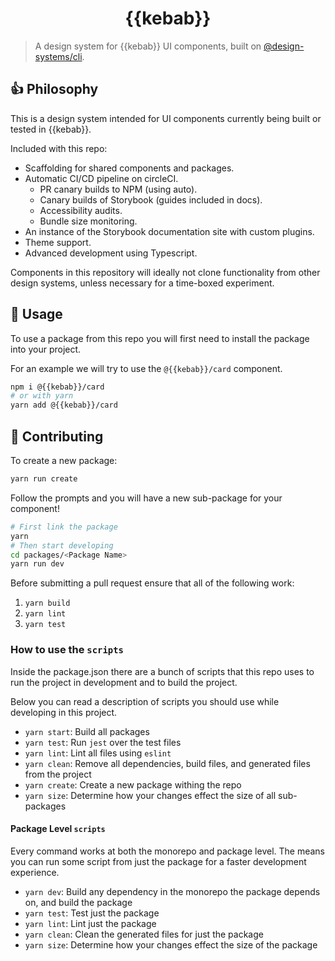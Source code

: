 <div align="center">
  <h1>{{kebab}}</h1>
</div>

> A design system for {{kebab}} UI components, built on [@design-systems/cli](https://github.com/intuit/design-systems-cli).

## 👍 Philosophy

This is a design system intended for UI components currently being built or tested in {{kebab}}.

Included with this repo:

- Scaffolding for shared components and packages.
- Automatic CI/CD pipeline on circleCI.
  - PR canary builds to NPM (using auto).
  - Canary builds of Storybook (guides included in docs).
  - Accessibility audits.
  - Bundle size monitoring.
- An instance of the Storybook documentation site with custom plugins.
- Theme support.
- Advanced development using Typescript.

Components in this repository will ideally not clone functionality from other design systems, unless necessary for a time-boxed experiment.

## 🚀 Usage

To use a package from this repo you will first need to install the package into your project.

For an example we will try to use the `@{{kebab}}/card` component.

```sh
npm i @{{kebab}}/card
# or with yarn
yarn add @{{kebab}}/card
```

## 🤝 Contributing

To create a new package:

```sh
yarn run create
```

Follow the prompts and you will have a new sub-package for your component!

```sh
# First link the package
yarn
# Then start developing
cd packages/<Package Name>
yarn run dev
```

Before submitting a pull request ensure that all of the following work:

1. `yarn build`
2. `yarn lint`
3. `yarn test`

### How to use the `scripts`

Inside the package.json there are a bunch of scripts that this repo uses to run the project in development and to build the project.

Below you can read a description of scripts you should use while developing in this project.

- `yarn start`: Build all packages
- `yarn test`: Run `jest` over the test files
- `yarn lint`: Lint all files using `eslint`
- `yarn clean`: Remove all dependencies, build files, and generated files from the project
- `yarn create`: Create a new package withing the repo
- `yarn size`: Determine how your changes effect the size of all sub-packages

#### Package Level `scripts`

Every command works at both the monorepo and package level. The means you can run some script from just the package for a faster development experience.

- `yarn dev`: Build any dependency in the monorepo the package depends on, and build the package
- `yarn test`: Test just the package
- `yarn lint`: Lint just the package
- `yarn clean`: Clean the generated files for just the package
- `yarn size`: Determine how your changes effect the size of the package
